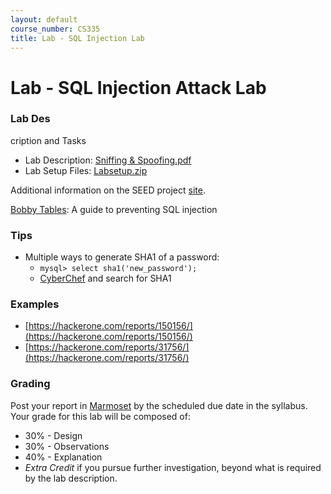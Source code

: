 ```yaml
---
layout: default
course_number: CS335
title: Lab - SQL Injection Lab
---
```


# Lab - SQL Injection Attack Lab

### Lab Des
cription and Tasks

- Lab Description: [Sniffing & Spoofing.pdf](sqli\Web_SQL_Injection.pdf)
- Lab Setup Files: [Labsetup.zip](sqli\Labsetup.zip)

Additional information on the SEED project [site](https://seedsecuritylabs.org/Labs_20.04/Web/Web_SQL_Injection/).

[Bobby Tables](https://bobby-tables.com/): A guide to preventing SQL injection

### Tips

- Multiple ways to generate SHA1 of a password:
  - ```mysql> select sha1('new_password');```
  - [CyberChef](https://gchq.github.io/CyberChef/) and search for SHA1

### Examples
- [https://hackerone.com/reports/150156/](https://hackerone.com/reports/150156/)
- [https://hackerone.com/reports/31756/](https://hackerone.com/reports/31756/)

### Grading

Post your report in [Marmoset](https://cs.ycp.edu/marmoset) by the scheduled due date in the syllabus. Your grade for this lab will be composed of:
- 30% - Design
- 30% - Observations
- 40% - Explanation
- *Extra Credit* if you pursue further investigation, beyond what is required by the lab description.
